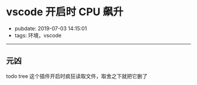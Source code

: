 # vscode 开启时 CPU 飙升

- pubdate: 2019-07-03 14:15:01
- tags: 环境，vscode

---

## 元凶

todo tree
这个插件开启时疯狂读取文件，取舍之下就把它删了
